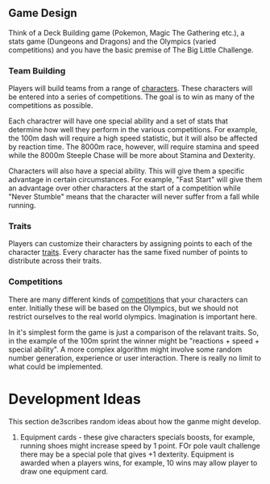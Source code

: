 ## Game Design

Think of a Deck Building game (Pokemon, Magic The Gathering etc.), a
stats game (Dungeons and Dragons) and the Olympics (varied
competitions) and you have the basic premise of The Big Little
Challenge.

### Team Building

Players will build teams from a range of
[characters](characters.md). These characters will be
entered into a series of competitions. The goal is to win as many of
the competitions as possible.

Each charactrer will have one special ability and a set of stats that
determine how well they perform in the various competitions. For
example, the 100m dash will require a high speed statistic, but it
will also be affected by reaction time. The 8000m race, however, will
require stamina and speed while the 8000m Steeple Chase will be more
about Stamina and Dexterity.

Characters will also have a special ability. This will give them a
specific advantage in certain circumstances. For example, "Fast Start"
will give them an advantage over other characters at the start of a
competition while "Never Stumble" means that the character will never
suffer from a fall while running.

### Traits

Players can customize their characters by assigning points to each of
the character [traits](characters.md#traits). Every
character has the same fixed number of points to distribute across
their traits.

### Competitions

There are many different kinds of
[competitions](competitions.md) that your characters can
enter. Initially these will be based on the Olympics, but we should
not restrict ourselves to the real world olympics. Imagination is
important here.

In it's simplest form the game is just a comparison of the relavant
traits. So, in the example of the 100m sprint the winner might be
"reactions + speed + special ability". A more complex algorithm might
involve some random number generation, experience or user
interaction. There is really no limit to what could be implemented.

# Development Ideas

This section de3scribes random ideas about how the ganme might develop.

  1. Equipment cards - these give characters specials boosts, for
     example, running shoes might increase speed by 1 point. FOr pole
     vault challenge there may be a special pole that gives +1
     dexterity. Equipment is awarded when a players wins, for example,
     10 wins may allow player to draw one equipment card.

